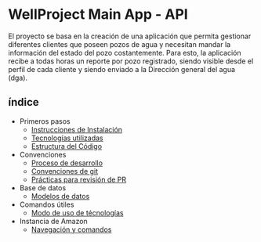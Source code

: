 # WellProject Main App - API
El proyecto se basa en la creación de una aplicación que permita gestionar diferentes clientes que poseen pozos de agua y necesitan mandar la información del estado del pozo costantemente. Para esto, la aplicación recibe a todas horas un reporte por pozo registrado, siendo visible desde el perfil de cada cliente y siendo enviado a la Dirección general del agua (dga).

## índice
- Primeros pasos
  - [Instrucciones de Instalación](documentations/setup.md)
  - [Tecnologías utilizadas](documentations/technologies.md)
  - [Estructura del Código](documentations/files-order.md)
- Convenciones
  - [Proceso de desarrollo](documentations/dev-process.md)
  - [Convenciones de git](documentations/git-conventions.md)
  - [Prácticas para revisión de PR](documentations/review-pr-process.md)
- Base de datos
  - [Modelos de datos](documentations/model.md)
- Comandos útiles
  - [Modo de uso de técnologías](documentations/sequelize-command.md)
- Instancia de Amazon
  - [Navegación y comandos](documentations/amazon-instance.md)